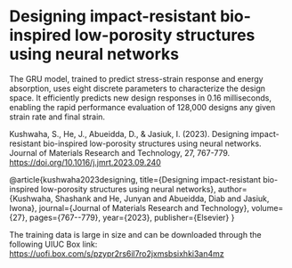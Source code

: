 # Designing impact-resistant bio-inspired low-porosity structures using neural networks
The GRU model, trained to predict stress-strain response and energy absorption, uses eight discrete parameters to characterize the design space. It efficiently predicts new design responses in 0.16 milliseconds, enabling the rapid performance evaluation of 128,000 designs any given strain rate and final strain.

Kushwaha, S., He, J., Abueidda, D., & Jasiuk, I. (2023). Designing impact-resistant bio-inspired low-porosity structures using neural networks. Journal of Materials Research and Technology, 27, 767-779. https://doi.org/10.1016/j.jmrt.2023.09.240 

@article{kushwaha2023designing,
  title={Designing impact-resistant bio-inspired low-porosity structures using neural networks},
  author={Kushwaha, Shashank and He, Junyan and Abueidda, Diab and Jasiuk, Iwona},
  journal={Journal of Materials Research and Technology},
  volume={27},
  pages={767--779},
  year={2023},
  publisher={Elsevier}
}

The training data is large in size and can be downloaded through the following UIUC Box link:
https://uofi.box.com/s/pzypr2rs6il7ro2jxmsbsixhki3an4mz 
